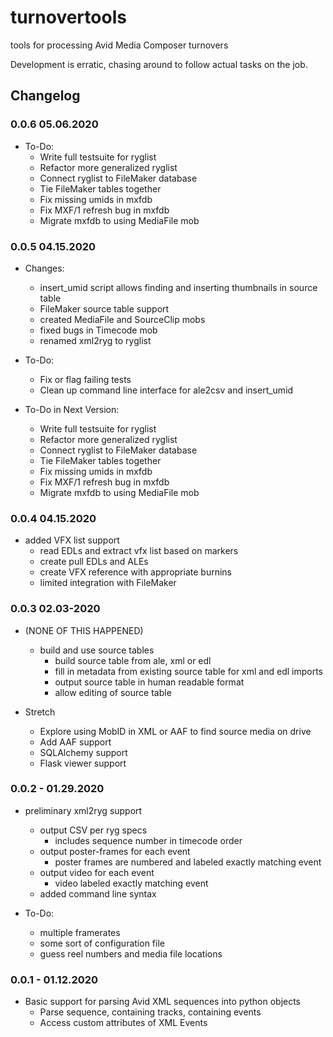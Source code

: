 # turnovertools
tools for processing Avid Media Composer turnovers

Development is erratic, chasing around to follow actual tasks on the job.

## Changelog

### 0.0.6 05.06.2020

- To-Do:
  - Write full testsuite for ryglist
  - Refactor more generalized ryglist
  - Connect ryglist to FileMaker database
  - Tie FileMaker tables together
  - Fix missing umids in mxfdb
  - Fix MXF/1 refresh bug in mxfdb
  - Migrate mxfdb to using MediaFile mob

### 0.0.5 04.15.2020

- Changes:
  - insert_umid script allows finding and inserting thumbnails in source table
  - FileMaker source table support
  - created MediaFile and SourceClip mobs
  - fixed bugs in Timecode mob
  - renamed xml2ryg to ryglist

- To-Do:
  + Fix or flag failing tests
  - Clean up command line interface for ale2csv and insert_umid

- To-Do in Next Version:
  - Write full testsuite for ryglist
  - Refactor more generalized ryglist
  - Connect ryglist to FileMaker database
  - Tie FileMaker tables together
  - Fix missing umids in mxfdb
  - Fix MXF/1 refresh bug in mxfdb
  - Migrate mxfdb to using MediaFile mob

### 0.0.4 04.15.2020

- added VFX list support
  - read EDLs and extract vfx list based on markers
  - create pull EDLs and ALEs
  - create VFX reference with appropriate burnins
  - limited integration with FileMaker

### 0.0.3 02.03-2020

- (NONE OF THIS HAPPENED)
  - build and use source tables
    - build source table from ale, xml or edl
    - fill in metadata from existing source table for xml and edl
      imports
    - output source table in human readable format
    - allow editing of source table

- Stretch
  - Explore using MobID in XML or AAF to find source media on drive
  - Add AAF support
  - SQLAlchemy support
  - Flask viewer support

### 0.0.2 - 01.29.2020

- preliminary xml2ryg support
  - output CSV per ryg specs
    - includes sequence number in timecode order
  - output poster-frames for each event
    - poster frames are numbered and labeled exactly matching event
  - output video for each event
    - video labeled exactly matching event
  - added command line syntax

- To-Do:
  - multiple framerates
  - some sort of configuration file
  - guess reel numbers and media file locations

### 0.0.1 - 01.12.2020

- Basic support for parsing Avid XML sequences into python objects
  - Parse sequence, containing tracks, containing events
  - Access custom attributes of XML Events
